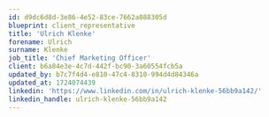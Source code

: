 ```yaml
---
id: d9dc6d8d-3e86-4e52-83ce-7662a088305d
blueprint: client_representative
title: 'Ulrich Klenke'
forename: Ulrich
surname: Klenke
job_title: 'Chief Marketing Officer'
client: b6a84e3e-4c7d-442f-bc90-3a60554fcb5a
updated_by: b7c7f4d4-e810-47c4-8310-994d4d84346a
updated_at: 1724074439
linkedin: 'https://www.linkedin.com/in/ulrich-klenke-56bb9a142/'
linkedin_handle: ulrich-klenke-56bb9a142
---
```

